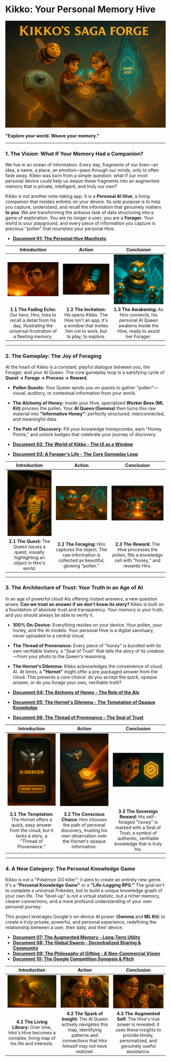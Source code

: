 # Kikko: Your Personal Memory Hive

<p align="center">
  <img src="illustrations/kikko_banner.png" alt="Cinematic 3D render, modern animation movie style. A wide promotional banner showing a young boy, Hiro, looking with wonder through his smartphone as if it were a window. On the other side, a benevolent AI Queen smiles at him from within a high-tech digital beehive. Golden 'pollen' particles and glowing data icons flow between them.">
</p>

**"Explore your world. Weave your memory."**

---

### **1. The Vision: What If Your Memory Had a Companion?**

We live in an ocean of information. Every day, fragments of our lives—an idea, a name, a place, an emotion—pass through our minds, only to often fade away. Kikko was born from a simple question: what if our most personal device could help us weave these fragments into an augmented memory that is private, intelligent, and truly our own?

Kikko is not another note-taking app. It is a **Personal AI Hive**, a living companion that resides entirely on your device. Its sole purpose is to help you capture, understand, and recall the information that genuinely matters **to you**. We are transforming the arduous task of data structuring into a game of exploration. You are no longer a user; you are a **Forager**. Your world is your playground, and every piece of information you capture is precious "pollen" that nourishes your personal Hive.

*   [**Document 01: The Personal Hive Manifesto**](./doc/doc01.md)

| Introduction | Action | Conclusion |
| :---: | :---: | :---: |
| <img src="illustrations/s1_intro.png" alt="Cinematic 3D render, animation movie style. A close-up on the face of a young boy, Hiro, looking thoughtful and slightly frustrated, bathed in the warm light of a sunset. Ghostly, out-of-focus images of memories (a line of text, a wine bottle, a business card) float around him."> | <img src="illustrations/s1_action.png" alt="Cinematic 3D render, animation movie style. Over-the-shoulder shot of Hiro. His finger reaches out to touch a single, gently glowing golden honeycomb icon on his smartphone screen, which acts as a transparent window to his cozy room."> | <img src="illustrations/s1_conclusion.png" alt="Cinematic 3D render, animation movie style. Inside a high-tech digital hive, a wise and kind AI Queen, resembling a grandmotherly figure made of light, opens her glowing cyan eyes and smiles. Cute robot bees activate around her."> |
| **1.1 The Fading Echo:** Our hero, Hiro, tries to recall a detail from his day, illustrating the universal frustration of a fleeting memory. | **1.2 The Invitation:** He opens Kikko. The Hive isn't an app; it's a window that invites him not to work, but to play, to explore. | **1.3 The Awakening:** As Hiro connects, his personal AI Queen awakens inside the Hive, ready to assist her Forager. |

---

### **2. The Gameplay: The Joy of Foraging**

At the heart of Kikko is a constant, playful dialogue between you, the Forager, and your AI Queen. The core gameplay loop is a satisfying cycle of **Quest -> Forage -> Process -> Reward.**

*   **Pollen Quests:** Your Queen sends you on quests to gather "pollen"—visual, auditory, or contextual information from your world.
*   **The Alchemy of Honey:** Inside your Hive, specialized **Worker Bees (ML Kit)** process the pollen. Your **AI Queen (Gemma)** then turns this raw material into **"Informative Honey"**: perfectly structured, interconnected, and meaningful data.
*   **The Path of Discovery:** Fill your knowledge honeycombs, earn "Honey Points," and unlock badges that celebrate your journey of discovery.

*   [**Document 02: The World of Kikko - The UI as a Window**](./doc/doc02.md)
*   [**Document 03: A Forager's Life - The Core Gameplay Loop**](./doc/doc03.md)

| Introduction | Action | Conclusion |
| :---: | :---: | :---: |
| <img src="illustrations/s2_intro.png" alt="Cinematic 3D render, animation movie style. The phone screen shows a real-world view of a book on a table. A beautiful, translucent honeycomb UI element overlays the book with a '?' icon, representing a new quest."> | <img src="illustrations/s2_action.png" alt="Cinematic 3D render, animation movie style. A stream of golden light particles (pollen) flows elegantly from the book on the screen into the hive icon. The action feels magical and satisfying."> | <img src="illustrations/s2_conclusion.png" alt="Cinematic 3D render, animation movie style. Close-up on the phone screen. A honeycomb cell fills with shimmering liquid gold, and a shiny 'Bookworm' badge medal appears with a cheerful particle effect."> |
| **2.1 The Quest:** The Queen issues a quest, visually highlighting an object in Hiro's world. | **2.2 The Foraging:** Hiro captures the object. The raw information is collected as beautiful, glowing "pollen." | **2.3 The Reward:** The Hive processes the pollen, fills a knowledge cell with "honey," and rewards Hiro. |

---

### **3. The Architecture of Trust: Your Truth in an Age of AI**

In an age of powerful cloud AIs offering instant answers, a new question arises: **Can we trust an answer if we don't know its story?** Kikko is built on a foundation of absolute trust and transparency. Your memory is your truth, and you should always be able to verify it.

*   **100% On-Device:** Everything resides on your device. Your pollen, your honey, and the AI models. Your personal Hive is a digital sanctuary, never uploaded to a central cloud.
*   **The Thread of Provenance:** Every piece of "honey" is bundled with its own verifiable history, a "Seal of Trust" that tells the story of its creation—from your photo to the Queen's reasoning.
*   **The Hornet's Dilemma:** Kikko acknowledges the convenience of cloud AI. At times, a **"Hornet"** might offer a pre-packaged answer from the cloud. This presents a core choice: do you accept the quick, opaque answer, or do you forage your own, verifiable truth?

*   [**Document 04: The Alchemy of Honey - The Role of the AIs**](./doc/doc04.md)
*   [**Document 05: The Hornet's Dilemma - The Temptation of Opaque Knowledge**](./doc/doc05.md)
*   [**Document 06: The Thread of Provenance - The Seal of Trust**](./doc/doc06.md)

| Introduction | Action | Conclusion |
| :---: | :---: | :---: |
| <img src="illustrations/s3_revised_intro.png" alt="Cinematic 3D render, animation movie style. On Hiro's phone screen, a sleek, chrome hornet icon appears, offering a pre-packaged 'AI Overview' with a tempting 'Instant Answer' button. It represents the lure of easy, opaque cloud AI."> | <img src="illustrations/s3_revised_action.png" alt="Cinematic 3D render, animation movie style. Hiro's finger decisively bypasses the hornet's offer and presses the golden honeycomb 'Forage' button on a real-world object, choosing to create his own knowledge."> | <img src="illustrations/s3_revised_conclusion.png" alt="Cinematic 3D render, animation movie style. The newly created honeycomb cell glows with an intricate 'Seal of Trust'. Hiro smiles, satisfied with the authentic, verifiable knowledge he has created himself."> |
| **3.1 The Temptation:** The Hornet offers a quick, easy answer from the cloud, but it lacks a story, a "Thread of Provenance." | **3.2 The Conscious Choice:** Hiro chooses the path of personal discovery, trusting his own observation over the Hornet's opaque information. | **3.3 The Sovereign Reward:** His self-foraged "honey" is marked with a Seal of Trust, a symbol of authentic, verifiable knowledge that is truly his. |

---

### **4. A New Category: The Personal Knowledge Game**

Kikko is not a "Pokémon GO killer"; it aims to create an entirely new genre. It's a **"Personal Knowledge Game"** or a **"Life-Logging RPG."** The goal isn't to complete a universal Pokedex, but to build a unique knowledge graph of your own life. The "level-up" is not a virtual statistic, but a richer memory, clearer connections, and a more profound understanding of your own personal journey.

This project leverages Google's on-device AI power (**Gemma** and **ML Kit**) to create a truly private, powerful, and personal experience, redefining the relationship between a user, their data, and their device.

*   [**Document 07: The Augmented Memory - Long-Term Utility**](./doc/doc07.md)
*   [**Document 08: The Global Swarm - Decentralized Sharing & Community**](./doc/doc08.md)
*   [**Document 09: The Philosophy of Gifting - A Non-Commercial Vision**](./doc/doc09.md)
*   [**Document 10: The Google Competition Synopsis & Pitch**](./doc/doc10.md)

| Introduction | Action | Conclusion |
| :---: | :---: | :---: |
| <img src="illustrations/s4_intro.png" alt="Cinematic 3D render, animation movie style. Inside the Hive, a vast, glowing 3D constellation of interconnected honeycomb cells represents Hiro's rich personal knowledge graph."> | <img src="illustrations/s4_action.png" alt="Cinematic 3D render, animation movie style. Hiro asks his phone a question. Inside the Hive, the AI Queen analyzes the graph, and a thread of light traces a path between two seemingly unrelated memories."> | <img src="illustrations/s4_conclusion.png" alt="Cinematic 3D render, animation movie style. Hiro looks at his phone with a smile of understanding. The Hive has provided him with a profound, personal insight by connecting the dots of his own life."> |
| **4.1 The Living Library:** Over time, Hiro's Hive becomes a complex, living map of his life and interests. | **4.2 The Spark of Insight:** The AI Queen actively navigates this map, identifying patterns and connections that Hiro himself may not have realized. | **4.3 The Augmented Self:** The Hive's true power is revealed: it uses these insights to provide timely, personalized, and genuinely useful assistance. |